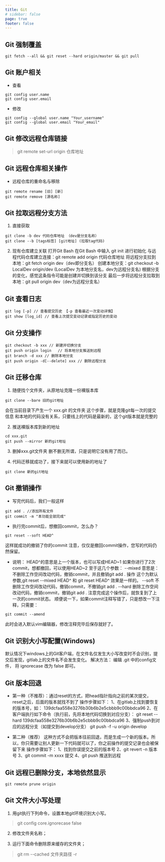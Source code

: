 ```yaml
---
title: Git 
# sidebar: false
page: true
footer: false
---
```

## Git 强制覆盖
``` git fetch --all && git reset --hard origin/master && git pull ```

## Git 账户相关
- 查看
```
git config user.name
git config user.email
```
- 修改
```
git config --global user.name "Your_username"
git config --global user.email "Your_email"
```

## Git 修改远程仓库链接
> git remote set-url origin 仓库地址

## Git 远程仓库相关操作
- 远程仓库的重命名与移除
```
git remote rename [旧] [新]
git remote remove [源名称]
```

## Git 拉取远程分支方法
1. 直接获取
```
git clone -b dev 代码仓库地址 （dev是分支名称）
git clone --b [tags标签] [git地址] (拉取tag代码)
```

2. 现有仓库建立关联
打开Git Bash
在Git Bash 中输入 git init 进行初始化
与远程代码仓库建立连接：git remote add origin 代码仓库地址
将远程分支拉到本地：git fetch origin dev（dev即分支名）
创建本地分支：git checkout -b LocalDev origin/dev (LocalDev 为本地分支名，dev为远程分支名)
根据分支的变化，感觉这条指令可能是创建并切换到该分支
最后一步将远程分支拉取到本地：git pull origin dev（dev为远程分支名）



## Git 查看日志
```
git log [-p] // 查看提交历史 【-p 查看最近一次变动详情】
git show [log_id] // 查看上次提交变动记录或指定历史的变动
```

## Git 分支操作
```
git checkout -b xxx // 新建并切换分支
git push origin login	// 将本地分支推送到远程
git branch -d xxx // 删除本地分支
git push origin -d[--delete] xxx // 删除远程分支
```

## Git 迁移仓库
1. 随便找个文件夹，从原地址克隆一份裸版本库
```
git clone --bare 旧的git地址 
```

会在当前目录下产生一个 xxx.git 的文件夹
这个步骤，就是克隆git每一次的提交信息
和本地的代码没有关系，只要线上的代码是最新的，这个git版本就是完整的

2. 推送裸版本库到新的地址
```
cd xxx.git
git push --mirror 新的git地址
```

3. 删掉xxx.git文件夹
删不删无所谓，只是说明它没有用了而已。

4. 代码迁移就成功了，接下来就可以使用新的地址了
```
git clone 新的git地址
```

## Git 撤销操作

- 写完代码后，我们一般这样
```
git add . //添加所有文件
git commit -m "本功能全部完成"
```

- 执行完commit后，想撤回commit，怎么办？
```
git reset --soft HEAD^
```
这样就成功的撤销了你的commit
注意，仅仅是撤回commit操作，您写的代码仍然保留。

- 说明：
HEAD^的意思是上一个版本，也可以写成HEAD~1
如果你进行了2次commit，想都撤回，可以使用HEAD~2
至于这几个参数：
--mixed
意思是：不删除工作空间改动代码，撤销commit，并且撤销git add . 操作
这个为默认参数,git reset --mixed HEAD^ 和 git reset HEAD^ 效果是一样的。
--soft
不删除工作空间改动代码，撤销commit，不撤销git add . 
--hard
删除工作空间改动代码，撤销commit，撤销git add . 
注意完成这个操作后，就恢复到了上一次的commit状态。
顺便说一下，如果commit注释写错了，只是想改一下注释，只需要：
```
git commit --amend
```
此时会进入默认vim编辑器，修改注释完毕后保存就好了。

## Git 识别大小写配置(Windows)
默认情况下windows上的Git客户端，在文件名仅发生大小写改变时不会识别，提交后发现，gitlab上的文件名不会发生变化。
解决方法：
编辑 .git 中的config文件， 将 ignorecase 改为 false 即可。

## Git 版本回退
- 第一种（不推荐）：通过reset的方式，把head指针指向之前的某次提交，reset之后，后面的版本就找不到了
操作步骤如下：
1、在gitlab上找到要恢复的版本号，如：
139dcfaa558e3276b30b6b2e5cbbb9c00bbdca96 
2、在客户端执行如下命令（执行前，先将本地代码切换到对应分支）：
git reset --hard 139dcfaa558e3276b30b6b2e5cbbb9c00bbdca96 
3、强制push到对应的远程分支（如提交到develop分支）
git push -f -u origin develop

- 第二种（推荐） 这种方式不会把版本往前回退，而是生成一个新的版本。所以，你只需要让别人更新一下代码就可以了，你之前操作的提交记录也会被保留下来
操作步骤如下：
1、找到你误提交之前的版本号
2、git revert -n 版本号
3、git commit -m xxxx 提交
4、git push 推送到远程

## Git 远程已删除分支，本地依然显示
```
git remote prune origin
```
## Git 文件大小写处理
1. 用git执行下列命令，设置本地git环境识别大小写。
> git config core.ignorecase false

2. 修改文件夹名称；

3. 运行下面命令删除原来缓存的文件夹；
> git rm --cached 文件夹路径 -r
